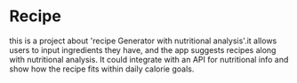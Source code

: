 # Recipe
 this is a project about 'recipe Generator with nutritional analysis'.it allows users to input ingredients they have, and the app suggests recipes along with nutritional analysis. It could integrate with an API for nutritional info and show how the recipe fits within daily calorie goals.
